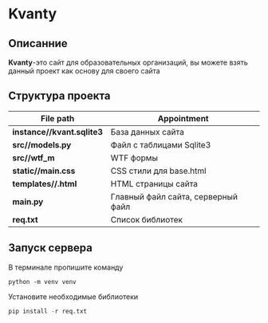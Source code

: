 # Kvanty
## Описанние
**Kvanty**-это сайт для образовательных организаций, вы можете взять данный проект как основу для своего сайта
## Структура проекта
File path|Appointment
---------|-----------
**instance//kvant.sqlite3**|База данных сайта
**src//models.py**|Файл с таблицами Sqlite3
**src//wtf_m**|WTF формы
**static//main.css**|CSS стили для base.html
**templates//.html**|HTML страницы сайта
**main.py**|Главный файл сайта, серверный файл
**req.txt**|Список библиотек

## Запуск сервера
В терминале пропишите команду

```Cmd
python -m venv venv
```
Установите необходимые библиотеки 
```Python
pip install -r req.txt
```